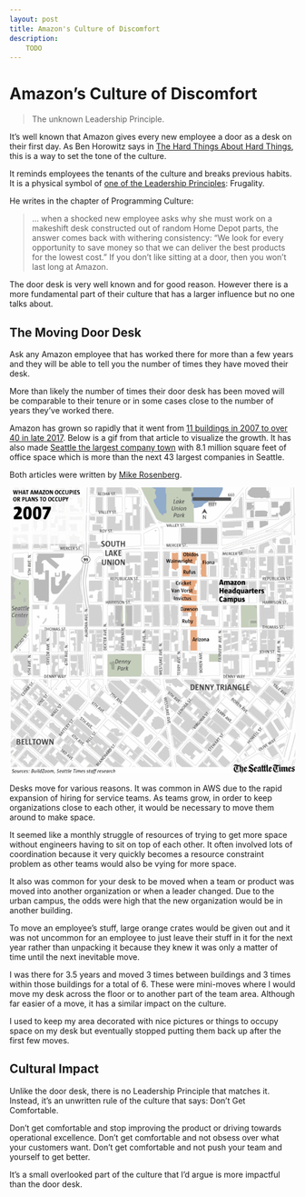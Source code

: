 ```yaml
---
layout: post
title: Amazon's Culture of Discomfort
description:
    TODO
---
```


# Amazon’s Culture of Discomfort

> The unknown Leadership Principle.

It’s well known that Amazon gives every new employee a door as a desk on their
first day. As Ben Horowitz says in [The Hard Things About Hard
Things][hard-things], this is a way to set the tone of the culture.

It reminds employees the tenants of the culture and breaks previous habits. It
is a physical symbol of [one of the Leadership Principles][principles]: Frugality.

He writes in the chapter of Programming Culture:

> ... when a shocked new employee asks why she must work on a makeshift desk
> constructed out of random Home Depot parts, the answer comes back with
> withering consistency: “We look for every opportunity to save money so that we
> can deliver the best products for the lowest cost.” If you don’t like sitting
> at a door, then you won’t last long at Amazon.

The door desk is very well known and for good reason. However there is a more
fundamental part of their culture that has a larger influence but no one talks
about.

## The Moving Door Desk

Ask any Amazon employee that has worked there for more than a few years and they
will be able to tell you the number of times they have moved their desk.

More than likely the number of times their door desk has been moved will be
comparable to their tenure or in some cases close to the number of years they’ve
worked there.

Amazon has grown so rapidly that it went from [11 buildings in 2007 to over 40
in late 2017][amazon-growth]. Below is a gif from that article to visualize the
growth. It has also made [Seattle the largest company town][company-town] with
8.1 million square feet of office space which is more than the next 43 largest
companies in Seattle.

Both articles were written by [Mike Rosenberg][rosenberg].

<div>
    <img src="/img/amazon-culture/footprint.gif" alt="Amazon's growing footprint"/>
</div>

Desks move for various reasons. It was common in AWS due to the rapid expansion
of hiring for service teams. As teams grow, in order to keep organizations close
to each other, it would be necessary to move them around to make space.

It seemed like a monthly struggle of resources of trying to get more space
without engineers having to sit on top of each other. It often involved lots of
coordination because it very quickly becomes a resource constraint problem as
other teams would also be vying for more space.

It also was common for your desk to be moved when a team or product was moved
into another organization or when a leader changed. Due to the urban campus, the
odds were high that the new organization would be in another building.

To move an employee’s stuff, large orange crates would be given out and it was
not uncommon for an employee to just leave their stuff in it for the next year
rather than unpacking it because they knew it was only a matter of time until
the next inevitable move.

I was there for 3.5 years and moved 3 times between buildings and 3 times within
those buildings for a total of 6. These were mini-moves where I would move my
desk across the floor or to another part of the team area. Although far easier
of a move, it has a similar impact on the culture.

I used to keep my area decorated with nice pictures or things to occupy space on
my desk but eventually stopped putting them back up after the first few moves.

## Cultural Impact

Unlike the door desk, there is no Leadership Principle that matches it. Instead,
it’s an unwritten rule of the culture that says: Don’t Get Comfortable.

Don’t get comfortable and stop improving the product or driving towards
operational excellence. Don’t get comfortable and not obsess over what your
customers want. Don’t get comfortable and not push your team and yourself to get
better.

It’s a small overlooked part of the culture that I’d argue is more impactful
than the door desk.

[principles]: https://www.amazon.jobs/principles
[hard-things]: https://www.amazon.com/dp/0062273205//ref=as_li_ss_tl?ie=UTF8&linkCode=ll1&tag=jld07-20&linkId=49551e190963fada0fc8f31a210d93c1
[company-town]: https://www.seattletimes.com/business/amazon/thanks-to-amazon-seattle-is-now-americas-biggest-company-town/
[amazon-growth]: https://www.seattletimes.com/business/real-estate/watch-amazons-seattle-campus-quadruple-in-size-in-a-decade/
[rosenberg]: https://twitter.com/ByRosenberg
